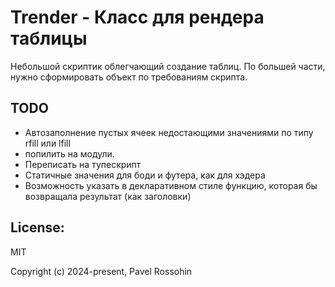 # Trender - Класс для рендера таблицы

Небольшой скриптик облегчающий создание таблиц.
По большей части, нужно сформировать объект по требованиям скрипта.

## TODO

- Автозаполнение пустых ячеек недостающими значениями по типу rfill или lfill
- попилить на модули.
- Переписать на тупескрипт
- Статичные значения для боди и футера, как для хэдера
- Возможность указать в декларативном стиле функцию, которая бы возвращала результат (как заголовки)

## License:

MIT

Copyright (c) 2024-present, Pavel Rossohin